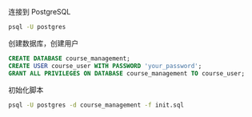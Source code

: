 连接到 PostgreSQL

```bash
psql -U postgres
```

创建数据库，创建用户

```sql
CREATE DATABASE course_management;
CREATE USER course_user WITH PASSWORD 'your_password';
GRANT ALL PRIVILEGES ON DATABASE course_management TO course_user;
```

初始化脚本

```bash
psql -U postgres -d course_management -f init.sql
```

